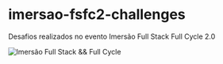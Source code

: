 # imersao-fsfc2-challenges
Desafios realizados no evento Imersão Full Stack Full Cycle 2.0

![Imersão Full Stack && Full Cycle](https://events-fullcycle.s3.amazonaws.com/events-fullcycle/static/site/img/logo-fullcycle-2.png)

